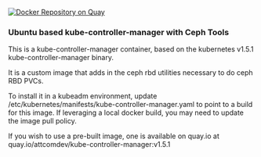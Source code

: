 [![Docker Repository on Quay](https://quay.io/repository/attcomdev/kube-controller-manager/status "Docker Repository on Quay")](https://quay.io/repository/attcomdev/kube-controller-manager)

### Ubuntu based kube-controller-manager with Ceph Tools

This is a kube-controller-manager container, based on the kubernetes v1.5.1 kube-controller-manager binary.

It is a custom image that adds in the ceph rbd utilities necessary to do ceph RBD PVCs.

To install it in a kubeadm environment, update /etc/kubernetes/manifests/kube-controller-manager.yaml to point to a build for this image.  If leveraging a local docker build, you may need to update the image pull policy.

If you wish to use a pre-built image, one is available on quay.io at quay.io/attcomdev/kube-controller-manager:v1.5.1
